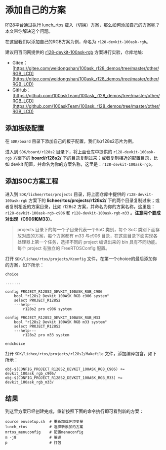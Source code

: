 # 添加自己的方案

R128平台通过执行 lunch_rtos 载入（切换）方案，那么如何添加自己的方案呢？本文带你解决这个问题。

在这里我们以添加自己的RGB方案为例，命名为 `r128-devkit-100ask-rgb`。

建议用百问网提供的 [r128-devkit-100ask-rgb](https://gitee.com/weidongshan/100ask_r128_demos/tree/master/other/RGB_LCD) 方案进行实验，仓库地址:

- Gitee： [https://gitee.com/weidongshan/100ask_r128_demos/tree/master/other/RGB_LCD](https://gitee.com/weidongshan/100ask_r128_demos/tree/master/other/RGB_LCD)
- GitHub：[https://github.com/100askTeam/100ask_r128_demos/tree/master/other/RGB_LCD](https://github.com/100askTeam/100ask_r128_demos/tree/master/other/RGB_LCD)

## 添加板级配置

在 `SDK/board` 目录下添加自己的板子配置，我们以r128s2芯片为例。

进入到 `SDK/board/r128s2` 目录下，将上面仓库中提供的 `r128-devkit-100ask-rgb` 方案下的 **board/r128s2/** 下的目录复制过来；或者复制相近的配置目录，比如 devkit 配置，并命名为你的方案名称，这里是：`r128-devkit-100ask-rgb`。


## 添加SOC方案工程

进入到 `SDK/lichee/rtos/projects` 目录，将上面仓库中提供的 `r128-devkit-100ask-rgb` 方案下的 **lichee/rtos/projects/r128s2/** 下的两个目录复制过来；或者复制相近的方案目录，比如 r128s2 方案，并命名为你的方案名称，这里是：`r128-devkit-100ask-rgb-c906` 和 `r128-devkit-100ask-rgb-m33` 。**注意两个要成对出现（C906和M33）**。

> projects 目录下的每一个子目录代表一个SoC 类别，每个 SoC 类别下面存放对应的方案，每个方案都有 m33 与c906 目录，在这些目录下面实现各处理器上第一个任务，选择不同的 project 编译出来的 bin 具有不同功能。每个 project 有独立的 FreeRTOSConfig 配置。

打开 `SDK/lichee/rtos/projects/Kconfig` 文件，在第一个choice的最后添加你的方案，如下所示：

```shell
choice

.......

config PROJECT_R128S2_DEVKIT_100ASK_RGB_C906
    bool "r128s2 Devkit 100ASK RGB c906 system"
	select PROJECT_R128S2
    ---help---
        r128s2 pro c906 system

config PROJECT_R128S2_DEVKIT_100ASK_RGB_M33
    bool "r128s2 Devkit 100ASK RGB m33 system"
	select PROJECT_R128S2
    ---help---
        r128s2 pro m33 system
        
endchoice

```

打开 `SDK/lichee/rtos/projects/r128s2/Makefile` 文件，添加编译包含，如下所示：

```shell
obj-$(CONFIG_PROJECT_R128S2_DEVKIT_100ASK_RGB_C906) += devkit_100ask_rgb_c906/
obj-$(CONFIG_PROJECT_R128S2_DEVKIT_100ASK_RGB_M33) += devkit_100ask_rgb_m33/
```

## 结果

到这里方案已经创建完成，重新按照下面的命令执行即可看到新的方案：

```shell
source envsetup.sh  # 重新加载环境变量
lunch_rtos          # 选择新添加的方案
mrtos_menuconfig    # 配置menuconfig
m -j8               # 编译
p                   # 打包
```